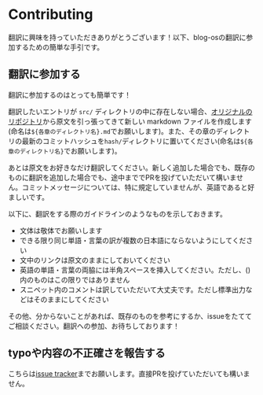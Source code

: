 # Contributing

翻訳に興味を持っていただきありがとうございます！以下、blog-osの翻訳に参加するための簡単な手引です。

## 翻訳に参加する

翻訳に参加するのはとっても簡単です！

翻訳したいエントリが `src/` ディレクトリの中に存在しない場合、[オリジナルのリポジトリ][original repo]から原文を引っ張ってきて新しい markdown ファイルを作成します(命名は`${各章のディレクトリ名}.md`でお願いします)。また、その章のディレクトリの最新のコミットハッシュを`hash/`ディレクトリに置いてください(命名は`${各章のディレクトリ名}`でお願いします)。

あとは原文をお好きなだけ翻訳してください。新しく追加した場合でも、既存のものに翻訳を追加した場合でも、途中まででPRを投げていただいて構いません。コミットメッセージについては、特に規定していませんが、英語であると好ましいです。

以下に、翻訳をする際のガイドラインのようなものを示しておきます。

- 文体は敬体でお願いします
- できる限り同じ単語・言葉の訳が複数の日本語にならないようにしてください
- 文中のリンクは原文のままにしておいてください
- 英語の単語・言葉の両脇には半角スペースを挿入してください。ただし、()内のものはこの限りではありません
- スニペット内のコメントは訳していただいて大丈夫です。ただし標準出力などはそのままにしてください

その他、分からないことがあれば、既存のものを参考にするか、issueをたててご相談ください。翻訳への参加、お待ちしております！

## typoや内容の不正確さを報告する

こちらは[issue tracker]までお願いします。直接PRを投げていただいても構いません。

[original repo]: https://github.com/phil-opp/blog_os/tree/master/blog/content/second-edition/posts
[issue tracker]: https://github.com/JohnTitor/blog-os-ja/issues
